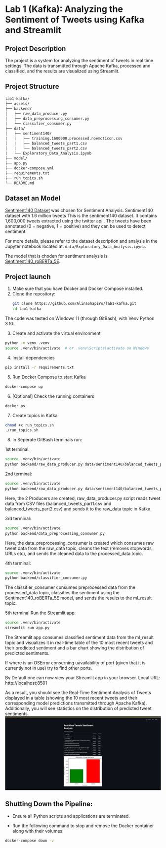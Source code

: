 # Lab 1 (Kafka): Analyzing the Sentiment of Tweets using Kafka and Streamlit

## Project Description

The project is a system for analyzing the sentiment of tweets in real time settings. The data is transmitted through Apache Kafka, processed and classified, and the results are visualized using Streamlit.

## Project Structure
```
lab1-kafka/
├── assets/
├── backend/
│   ├── raw_data_producer.py
│   ├── data_preprocessing_consumer.py
│   └── classifier_consumer.py
├── data/
│   ├── sentiment140/
|   |   ├── training.1600000.processed.noemoticon.csv
│   |   ├── balanced_tweets_part1.csv
│   |   └── balanced_tweets_part2.csv
|   └── Exploratory_Data_Analysis.ipynb
├── model/ 
├── app.py
├── docker-compose.yml
├── requirements.txt
├── run_topics.sh
└── README.md

```
## Dataset an Model
[Sentiment140 Dataset](https://www.kaggle.com/datasets/kazanova/sentiment140)  was chosen for Sentiment Analysis. 
Sentiment140 dataset with 1.6 million tweets
This is the sentiment140 dataset. It contains 1,600,000 tweets extracted using the twitter api . The tweets have been annotated (0 = negative, 1 = positive) and they can be used to detect sentiment.

For more details, please refer to the dataset description and analysis in the Jupyter notebook located at: `data/Exploratory_Data_Analysis.ipynb`.

The model that is choden for sentiment analysis is [Sentiment140_roBERTa_5E](https://huggingface.co/pig4431/Sentiment140_roBERTa_5E).

## Project launch
1. Make sure that you have Docker and Docker Compose installed.
2. Clone the repository:
   ```bash
   git clone https://github.com/AlinaShapiro/lab1-kafka.git
   cd lab1-kafka

The code was tested on Windows 11 (through GitBash), with Venv Python 3.10.

3. Create and activate the virtual environment
```bash
python -m venv .venv
source .venv/bin/activate  # or .venv\Scripts\activate on Windows
```
4. Install dependencies
```bash
pip install -r requirements.txt
```
5. Run Docker Compose to start Kafka
```bash
docker-compose up
```
6. [Optional] Check the running containers
```bash
docker ps
```

7. Create topics in Kafka
```bash
chmod +x run_topics.sh
./run_topics.sh
```

8. In Seperate GitBash terminals run:

1st terminal: 
```bash
source .venv/bin/activate
python backend/raw_data_producer.py data/sentiment140/balanced_tweets_part1.csv --bootstrap_servers localhost:9095 --topic raw_data
```

2nd terminal: 
```bash
source .venv/bin/activate
python backend/raw_data_producer.py data/sentiment140/balanced_tweets_part2.csv --bootstrap_servers localhost:9095 --topic raw_data
```
Here, the 2 Producers are created, raw_data_producer.py script reads tweet data from CSV files (balanced_tweets_part1.csv and balanced_tweets_part2.csv) and sends it to the raw_data topic in Kafka.

3rd terminal: 
```bash
source .venv/bin/activate
python backend/data_preprocessing_consumer.py 
```
Here, the data_preprocessing_consumer is created which consumes raw tweet data from the raw_data topic, cleans the text (removes stopwords, URLs etc), and sends the cleaned data to the processed_data topic.

4th terminal: 
```bash
source .venv/bin/activate
python backend/classifier_consumer.py
```
The classifier_consumer consumes preprocessed data from the processed_data topic, classifies the sentiment using the Sentiment140_roBERTa_5E model, and sends the results to the ml_result topic.

5th terminal
Run the Streamlit app:

```bash
source .venv/bin/activate
streamlit run app.py
```
The Streamlit app consumes classified sentiment data from the ml_result topic and visualizes it in real-time table of the 10 most recent tweets and their predicted sentiment and a bar chart showing the distribution of predicted sentiments.

If where is an OSError conserning uavailability of port (given that it is currently not in use) try to find other ports. 

By Default one can now view your Streamlit app in your browser.
Local URL: http://localhost:8501

As a result, you should see the Real-Time Sentiment Analysis of Tweets displayed in a table (showing the 10 most recent tweets and their corresponding model predictions transmitted through Apache Kafka). Additionally, you will see statistics on the distribution of predicted tweet sentiments.
![alt text](assets/streamlit_ui.png)

## Shutting Down the Pipeline:
* Ensure all Python scripts and applications are terminated.

* Run the following command to stop and remove the Docker container along with their volumes:
```bash
docker-compose down -v
```